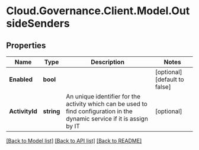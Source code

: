 # Cloud.Governance.Client.Model.OutsideSenders
## Properties

Name | Type | Description | Notes
------------ | ------------- | ------------- | -------------
**Enabled** | **bool** |  | [optional] [default to false]
**ActivityId** | **string** | An unique identifier for the activity which can be used to find configuration in the dynamic service if it is assign by IT | [optional] 

[[Back to Model list]](../README.md#documentation-for-models) [[Back to API list]](../README.md#documentation-for-api-endpoints) [[Back to README]](../README.md)

